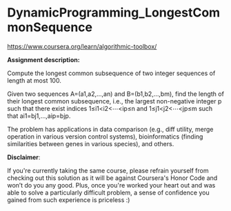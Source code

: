 # DynamicProgramming_LongestCommonSequence
https://www.coursera.org/learn/algorithmic-toolbox/

__Assignment description:__

Compute the longest common subsequence of two integer sequences of length at most 100.

Given two sequences A=(a1,a2,…,an) and B=(b1,b2,…,bm), find the length of their longest common subsequence, i.e., the largest non-negative integer p such that there exist indices 1≤i1<i2<⋯<ip≤n and 1≤j1<j2<⋯<jp≤m such that ai1=bj1,…,aip=bjp.

The problem has applications in data comparison (e.g., diff utility, merge operation in various version control systems), bioinformatics (finding similarities between genes in various species), and others.

__Disclaimer__: 

If you're currently taking the same course, please refrain yourself from checking out this solution as it will be against Coursera's Honor Code and won’t do you any good. Plus, once you're worked your heart out and was able to solve a particularly difficult problem, a sense of confidence you gained from such experience is priceless :)
